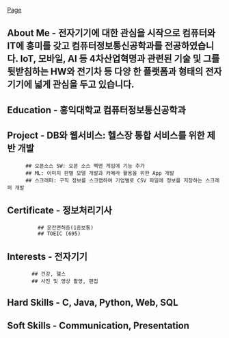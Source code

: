 [Page](https://darkblose.github.io/)

## About Me - 전자기기에 대한 관심을 시작으로 컴퓨터와 IT에 흥미를 갖고 컴퓨터정보통신공학과를 전공하였습니다. IoT, 모바일, AI 등 4차산업혁명과 관련된 기술 및 그를 뒷받침하는 HW와 전기차 등 다양            한 플랫폼과 형태의 전자기기에 넓게 관심을 두고 있습니다.

## Education - 홍익대학교 컴퓨터정보통신공학과

## Project - DB와 웹서비스: 헬스장 통합 서비스를 위한 제반 개발
          ## 오픈소스 SW: 오픈 소스 팩맨 게임에 기능 추가
          ## ML: 이미지 판별 모델 개발과 카메라 활용을 위한 App 개발
          ## 스크래퍼: 구직 정보를 스크랩하여 기업별로 CSV 파일에 정보를 저장하는 스크래퍼 개발

## Certificate - 정보처리기사
              ## 운전면허증(1종보통)
              ## TOEIC (695)
             
## Interests - 전자기기
            ## 건강, 헬스
            ## 사진 및 영상 촬영, 편집

## Hard Skills - C, Java, Python, Web, SQL

## Soft Skills - Communication, Presentation

